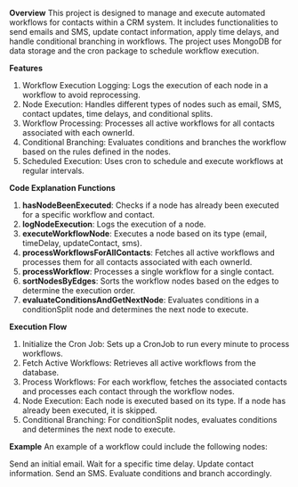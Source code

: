 **Overview**
This project is designed to manage and execute automated workflows for contacts within a CRM system. It includes functionalities to send emails and SMS, update contact information, apply time delays, and handle conditional branching in workflows. The project uses MongoDB for data storage and the cron package to schedule workflow execution.

**Features**
1. Workflow Execution Logging: Logs the execution of each node in a workflow to avoid reprocessing.
2. Node Execution: Handles different types of nodes such as email, SMS, contact updates, time delays, and conditional splits.
3. Workflow Processing: Processes all active workflows for all contacts associated with each ownerId.
4. Conditional Branching: Evaluates conditions and branches the workflow based on the rules defined in the nodes.
5. Scheduled Execution: Uses cron to schedule and execute workflows at regular intervals.


**Code Explanation Functions**
1. **hasNodeBeenExecuted**: Checks if a node has already been executed for a specific workflow and contact.
2. **logNodeExecution**: Logs the execution of a node.
3. **executeWorkflowNode**: Executes a node based on its type (email, timeDelay, updateContact, sms).
4. **processWorkflowsForAllContacts**: Fetches all active workflows and processes them for all contacts associated with each ownerId.
5. **processWorkflow**: Processes a single workflow for a single contact.
6. **sortNodesByEdges**: Sorts the workflow nodes based on the edges to determine the execution order.
7. **evaluateConditionsAndGetNextNode**: Evaluates conditions in a conditionSplit node and determines the next node to execute.

**Execution Flow**
1. Initialize the Cron Job: Sets up a CronJob to run every minute to process workflows.
2. Fetch Active Workflows: Retrieves all active workflows from the database.
3. Process Workflows: For each workflow, fetches the associated contacts and processes each contact through the workflow nodes.
4. Node Execution: Each node is executed based on its type. If a node has already been executed, it is skipped.
5. Conditional Branching: For conditionSplit nodes, evaluates conditions and determines the next node to execute.

**Example**
An example of a workflow could include the following nodes:

Send an initial email.
Wait for a specific time delay.
Update contact information.
Send an SMS.
Evaluate conditions and branch accordingly.
